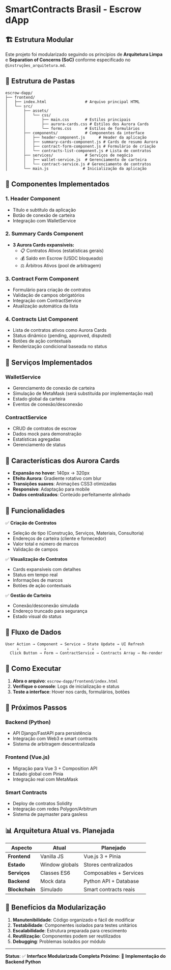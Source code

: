 # SmartContracts Brasil - Escrow dApp

## 🏗️ Estrutura Modular

Este projeto foi modularizado seguindo os princípios de **Arquitetura Limpa** e **Separation of Concerns (SoC)** conforme especificado no `@instruções_arquitetura.md`.

## 📁 Estrutura de Pastas

```
escrow-dapp/
├── frontend/
│   ├── index.html                 # Arquivo principal HTML
│   └── src/
│       ├── assets/
│       │   └── css/
│       │       ├── main.css       # Estilos principais
│       │       ├── aurora-cards.css # Estilos dos Aurora Cards
│       │       └── forms.css      # Estilos de formulários
│       ├── components/            # Componentes da interface
│       │   ├── header-component.js      # Header da aplicação
│       │   ├── summary-cards-component.js # Cards de resumo Aurora
│       │   ├── contract-form-component.js # Formulário de criação
│       │   └── contracts-list-component.js # Lista de contratos
│       ├── services/              # Serviços de negócio
│       │   ├── wallet-service.js  # Gerenciamento de carteira
│       │   └── contract-service.js # Gerenciamento de contratos
│       └── main.js               # Inicialização da aplicação
```

## 🔧 Componentes Implementados

### **1. Header Component**
- Título e subtítulo da aplicação
- Botão de conexão de carteira
- Integração com WalletService

### **2. Summary Cards Component**
- **3 Aurora Cards expansíveis:**
  - 📋 Contratos Ativos (estatísticas gerais)
  - 💰 Saldo em Escrow (USDC bloqueado)
  - ⚖️ Árbitros Ativos (pool de arbitragem)

### **3. Contract Form Component**
- Formulário para criação de contratos
- Validação de campos obrigatórios
- Integração com ContractService
- Atualização automática da lista

### **4. Contracts List Component**
- Lista de contratos ativos como Aurora Cards
- Status dinâmico (pending, approved, disputed)
- Botões de ação contextuais
- Renderização condicional baseada no status

## 🚀 Serviços Implementados

### **WalletService**
- Gerenciamento de conexão de carteira
- Simulação de MetaMask (será substituída por implementação real)
- Estado global da carteira
- Eventos de conexão/desconexão

### **ContractService**
- CRUD de contratos de escrow
- Dados mock para demonstração
- Estatísticas agregadas
- Gerenciamento de status

## 🎨 Características dos Aurora Cards

- **Expansão no hover**: 140px → 320px
- **Efeito Aurora**: Gradiente rotativo com blur
- **Transições suaves**: Animações CSS3 otimizadas
- **Responsivo**: Adaptação para mobile
- **Dados centralizados**: Conteúdo perfeitamente alinhado

## 📱 Funcionalidades

✅ **Criação de Contratos**
- Seleção de tipo (Construção, Serviços, Materiais, Consultoria)
- Endereços de carteira (cliente e fornecedor)
- Valor total e número de marcos
- Validação de campos

✅ **Visualização de Contratos**
- Cards expansíveis com detalhes
- Status em tempo real
- Informações de marcos
- Botões de ação contextuais

✅ **Gestão de Carteira**
- Conexão/desconexão simulada
- Endereço truncado para segurança
- Estado visual do status

## 🔄 Fluxo de Dados

```
User Action → Component → Service → State Update → UI Refresh
     ↓           ↓         ↓          ↓           ↓
  Click Button → Form → ContractService → Contracts Array → Re-render
```

## 🚀 Como Executar

1. **Abra o arquivo**: `escrow-dapp/frontend/index.html`
2. **Verifique o console**: Logs de inicialização e status
3. **Teste a interface**: Hover nos cards, formulários, botões

## 🔮 Próximos Passos

### **Backend (Python)**
- API Django/FastAPI para persistência
- Integração com Web3 e smart contracts
- Sistema de arbitragem descentralizada

### **Frontend (Vue.js)**
- Migração para Vue 3 + Composition API
- Estado global com Pinia
- Integração real com MetaMask

### **Smart Contracts**
- Deploy de contratos Solidity
- Integração com redes Polygon/Arbitrum
- Sistema de paymaster para gasless

## 📊 Arquitetura Atual vs. Planejada

| Aspecto | Atual | Planejado |
|---------|-------|-----------|
| **Frontend** | Vanilla JS | Vue.js 3 + Pinia |
| **Estado** | Window globals | Stores centralizados |
| **Serviços** | Classes ES6 | Composables + Services |
| **Backend** | Mock data | Python API + Database |
| **Blockchain** | Simulado | Smart contracts reais |

## 🎯 Benefícios da Modularização

1. **Manutenibilidade**: Código organizado e fácil de modificar
2. **Testabilidade**: Componentes isolados para testes unitários
3. **Escalabilidade**: Estrutura preparada para crescimento
4. **Reutilização**: Componentes podem ser reutilizados
5. **Debugging**: Problemas isolados por módulo

---

**Status**: ✅ **Interface Modularizada Completa**
**Próximo**: 🚀 **Implementação do Backend Python**
